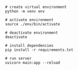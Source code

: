```shell
# create virtual environment
python -m venv env
```

```shell
# activate environment
source ./env/bin/activate
```

```shell
# deactivate environment
deactivate
```

```shell
# install dependencies
pip install -r requirements.txt
```

```shell
# run server
uvicorn main:app --reload
```
